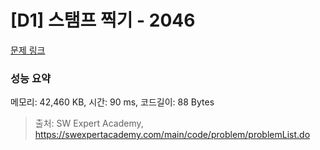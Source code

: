 # [D1] 스탬프 찍기 - 2046 

[문제 링크](https://swexpertacademy.com/main/code/problem/problemDetail.do?contestProbId=AV5QKdT6AyYDFAUq) 

### 성능 요약

메모리: 42,460 KB, 시간: 90 ms, 코드길이: 88 Bytes



> 출처: SW Expert Academy, https://swexpertacademy.com/main/code/problem/problemList.do